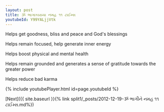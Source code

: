```yaml
---
layout: post
title: ૐ ભાગાકારાયા નમહ ૧૧ ટાઈમ્સ
youtubeId: Y99YALjjVtk
---
```

 
 
Helps get goodness, bliss and peace and God's blessings
 
Helps remain focused, help generate inner energy 
 
Helps boost physical and mental health 
 
Helps remain grounded and generates a sense of gratitude towards the greater power 
 
Helps reduce bad karma
 
 
 
 


{% include youtubePlayer.html id=page.youtubeId %}
 
[Next]({{ site.baseurl }}{% link  split1/_posts/2012-12-19-ૐ ભાગીને નમહ ૧૧ ટાઈમ્સ.md%})
 
